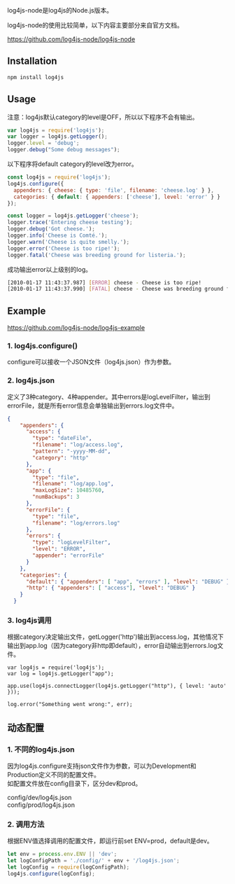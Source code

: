log4js-node是log4js的Node.js版本。

log4js-node的使用比较简单，以下内容主要部分来自官方文档。

https://github.com/log4js-node/log4js-node

## Installation

```bash
npm install log4js
```

## Usage
注意：log4js默认category的level是OFF，所以以下程序不会有输出。

```javascript
var log4js = require('log4js');
var logger = log4js.getLogger();
logger.level = 'debug';
logger.debug("Some debug messages");
```
以下程序将default category的level改为error。

```javascript
const log4js = require('log4js');
log4js.configure({
  appenders: { cheese: { type: 'file', filename: 'cheese.log' } },
  categories: { default: { appenders: ['cheese'], level: 'error' } }
});

const logger = log4js.getLogger('cheese');
logger.trace('Entering cheese testing');
logger.debug('Got cheese.');
logger.info('Cheese is Comté.');
logger.warn('Cheese is quite smelly.');
logger.error('Cheese is too ripe!');
logger.fatal('Cheese was breeding ground for listeria.');
```
成功输出error以上级别的log。

```bash
[2010-01-17 11:43:37.987] [ERROR] cheese - Cheese is too ripe!
[2010-01-17 11:43:37.990] [FATAL] cheese - Cheese was breeding ground for listeria.
```

## Example
https://github.com/log4js-node/log4js-example

### 1. log4js.configure()
configure可以接收一个JSON文件（log4js.json）作为参数。

### 2. log4js.json
定义了3种category、4种appender。其中errors是logLevelFilter，输出到errorFile，就是所有error信息会单独输出到errors.log文件中。

```json
{
    "appenders": {
      "access": {
        "type": "dateFile",
        "filename": "log/access.log",
        "pattern": "-yyyy-MM-dd",
        "category": "http"
      },
      "app": {
        "type": "file",
        "filename": "log/app.log",
        "maxLogSize": 10485760,
        "numBackups": 3
      },
      "errorFile": {
        "type": "file",
        "filename": "log/errors.log"
      },
      "errors": {
        "type": "logLevelFilter",
        "level": "ERROR",
        "appender": "errorFile"
      }
    },
    "categories": {
      "default": { "appenders": [ "app", "errors" ], "level": "DEBUG" },
      "http": { "appenders": [ "access"], "level": "DEBUG" }
    }
  }
```
### 3. log4js调用
根据category决定输出文件，getLogger('http')输出到access.log，其他情况下输出到app.log（因为category非http即default），error自动输出到errors.log文件。
```
var log4js = require('log4js');
var log = log4js.getLogger("app");

app.use(log4js.connectLogger(log4js.getLogger("http"), { level: 'auto' }));

log.error("Something went wrong:", err);
```

## 动态配置
### 1. 不同的log4js.json
因为log4js.configure支持json文件作为参数，可以为Development和Production定义不同的配置文件。   
如配置文件放在config目录下，区分dev和prod。

config/dev/log4js.json   
config/prod/log4js.json

### 2. 调用方法
根据ENV值选择调用的配置文件，即运行前set ENV=prod，default是dev。
```javascript
let env = process.env.ENV || 'dev';
let logConfigPath = './config/' + env + '/log4js.json';
let logConfig = require(logConfigPath);
log4js.configure(logConfig);
```
